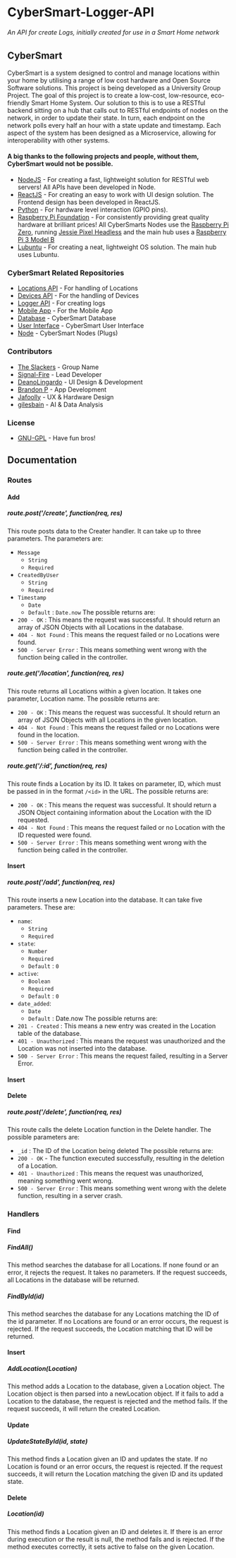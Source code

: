 # CyberSmart-Logger-API
###### An API for create Logs, initially created for use in a Smart Home network

## CyberSmart
CyberSmart is a system designed to control and manage locations within your home by utilising a range of low cost hardware and Open Source Software solutions. This project is being developed as a University Group Project. The goal of this project is to create a low-cost, low-resource, eco-friendly Smart Home System. Our solution to this is to use a RESTful backend sitting on a hub that calls out to RESTful endpoints of nodes on the network, in order to update their state. In turn, each endpoint on the network polls every half an hour with a state update and timestamp. Each aspect of the system has been designed as a Microservice, allowing for interoperability with other systems.

#### A big thanks to the following projects and people, without them, CyberSmart would not be possible.
* [NodeJS](https://nodejs.org/en/) - For creating a fast, lightweight solution for RESTful web servers! All APIs have been developed in Node. 
* [ReactJS](https://reactjs.org/) - For creating an easy to work with UI design solution. The Frontend design has been developed in ReactJS.
* [Python](https://www.python.org/) - For hardware level interaction (GPIO pins).
* [Raspberry Pi Foundation](https://www.raspberrypi.org/about/) - For consistently providing great quality hardware at brilliant prices! All CyberSmarts Nodes use the [Raspberry Pi Zero](https://www.raspberrypi.org/products/raspberry-pi-zero/), running [Jessie Pixel Headless](https://www.raspberrypi.org/blog/introducing-pixel/) and the main hub uses a [Raspberry Pi 3 Model B](https://www.raspberrypi.org/products/raspberry-pi-3-model-b/)
* [Lubuntu](https://lubuntu.net/) - For creating a neat, lightweight OS solution. The main hub uses Lubuntu.

### CyberSmart Related Repositories
* [Locations API](https://github.com/UniversityGroup/CyberSmart-Locations-API) - For handling of Locations
* [Devices API](https://github.com/UniversityGroup/CyberSmart-Devices-API) - For the handling of Devices
* [Logger API](https://github.com/UniversityGroup/CyberSmart-Logger-API) - For creating logs
* [Mobile App](https://github.com/UniversityGroup/CyberSmart-Mobile-App) - For the Mobile App
* [Database](https://github.com/UniversityGroup/CyberSmart-DB) - CyberSmart Database
* [User Interface](https://github.com/UniversityGroup/CyberSmart-React-UI) - CyberSmart User Interface 
* [Node](https://github.com/UniversityGroup/CyberSmart-Node) - CyberSmart Nodes (Plugs)

### Contributors
* [The Slackers](https://github.com/UniversityGroup) - Group Name
* [Signal-Fire](https://www.github.com/Signal-Fire) - Lead Developer
* [DeanoLingardo](https://github.com/DeanoLingardo) - UI Design & Development
* [Brandon P](https://github.com/brandonjamesparkinson) - App Development
* [Jafoolly](https://github.com/Jafoolly) - UX & Hardware Design
* [gilesbain](https://github.com/gilesbain) - AI & Data Analysis

### License
* [GNU-GPL](https://www.gnu.org/licenses/gpl-3.0.en.html) - Have fun bros!

## Documentation
### Routes
#### Add
##### route.post('/create', function(req, res)
This route posts data to the Creater handler. It can take up to three parameters.
The parameters are:
* `Message`
    - `String`
    - `Required`
* `CreatedByUser`
    - `String`
    - `Required`
* `Timestamp`
    - `Date`
    - `Default` : `Date.now`
The possible returns are:
* `200 - OK` : This means the request was successful. It should return an array of JSON Objects with all Locations in the database. 
* `404 - Not Found` : This means the request failed or no Locations were found.
* `500 - Server Error` : This means something went wrong with the function being called in the controller.

##### route.get('/location', function(req, res)
This route returns all Locations within a given location. It takes one parameter, Location name. 
The possible returns are:
* `200 - OK` : This means the request was successful. It should return an array of JSON Objects with all Locations in the given location.
* `404 - Not Found` : This means the request failed or no Locations were found in the location.
* `500 - Server Error` : This means something went wrong with the function being called in the controller.

##### route.get('/:id', function(req, res) 
This route finds a Location by its ID. It takes on parameter, ID, which must be passed in in the format `/<id>` in the URL.
The possible returns are:
* `200 - OK` : This means the request was successful. It should return a JSON Object containing information about the Location with the ID requested.
* `404 - Not Found` : This means the request failed or no Location with the ID requested were found.
* `500 - Server Error` : This means something went wrong with the function being called in the controller.

#### Insert
##### route.post('/add', function(req, res) 
This route inserts a new Location into the database. It can take five parameters. These are:
* `name`:
    - `String`
    - `Required`
* `state`:
    - `Number`
    - `Required`
    - `Default` : `0`
* `active`:
    - `Boolean`
    - `Required`
    - `Default` : `0`
* `date_added`:
    - `Date`
    - `Default` : Date.now
The possible returns are:
* `201 - Created` : This means a new entry was created in the Location table of the database.
* `401 - Unauthorized` : This means the request was unauthorized and the Location was not inserted into the database.
* `500 - Server Error` : This means the request failed, resulting in a Server Error.

#### Insert
#### Delete
##### route.post('/delete', function(req, res) 
This route calls the delete Location function in the Delete handler. The possible parameters are:
* `_id` : The ID of the Location being deleted
The possible returns are:
* `200 - OK` - The function executed successfully, resulting in the deletion of a Location.
* `401 - Unauthorized` : This means the request was unauthorized, meaning something went wrong.
* `500 - Server Error` : This means something went wrong with the delete function, resulting in a server crash.

### Handlers
#### Find
##### FindAll()
This method searches the database for all Locations. If none found or an error, it rejects the request.
It takes no parameters.
If the request succeeds, all Locations in the database will be returned.

##### FindById(id)
This method searches the database for any Locations matching the ID of the id parameter.
If no Locations are found or an error occurs, the request is rejected.
If the request succeeds, the Location matching that ID will be returned.

#### Insert
##### AddLocation(Location)
This method adds a Location to the database, given a Location object. The Location object is then parsed into a newLocation object.
If it fails to add a Location to the database, the request is rejected and the method fails.
If the request succeeds, it will return the created Location.

#### Update
##### UpdateStateById(id, state)
This method finds a Location given an ID and updates the state. If no Location is found or an error occurs, the request is rejected.
If the request succeeds, it will return the Location matching the given ID and its updated state.

#### Delete
##### Location(id)
This method finds a Location given an ID and deletes it. If there is an error during execution or the result is null, the method fails and is rejected.
If the method executes correctly, it sets active to false on the given Location.